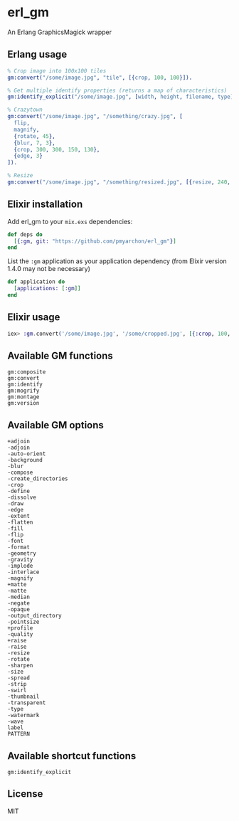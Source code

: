 # erl_gm

An Erlang GraphicsMagick wrapper

## Erlang usage

```erlang
% Crop image into 100x100 tiles
gm:convert("/some/image.jpg", "tile", [{crop, 100, 100}]).

% Get multiple identify properties (returns a map of characteristics)
gm:identify_explicit("/some/image.jpg", [width, height, filename, type]).

% Crazytown
gm:convert("/some/image.jpg", "/something/crazy.jpg", [
  flip,
  magnify,
  {rotate, 45},
  {blur, 7, 3},
  {crop, 300, 300, 150, 130},
  {edge, 3}
]).

% Resize
gm:convert("/some/image.jpg", "/something/resized.jpg", [{resize, 240, 240}]).
```

## Elixir installation

Add erl_gm to your `mix.exs` dependencies:

```elixir
def deps do
  [{:gm, git: "https://github.com/pmyarchon/erl_gm"}]
end
```

List the `:gm` application as your application dependency (from Elixir version 1.4.0 may not be necessary)

```elixir
def application do
  [applications: [:gm]]
end
```

## Elixir usage

```elixir
iex> :gm.convert('/some/image.jpg', '/some/cropped.jpg', [{:crop, 100, 100}])
```

## Available GM functions

```
gm:composite
gm:convert
gm:identify
gm:mogrify
gm:montage
gm:version
```

## Available GM options

```
+adjoin
-adjoin
-auto-orient
-background
-blur
-compose
-create_directories
-crop
-define
-dissolve
-draw
-edge
-extent
-flatten
-fill
-flip
-font
-format
-geometry
-gravity
-implode
-interlace
-magnify
+matte
-matte
-median
-negate
-opaque
-output_directory
-pointsize
+profile
-quality
+raise
-raise
-resize
-rotate
-sharpen
-size
-spread
-strip
-swirl
-thumbnail
-transparent
-type
-watermark
-wave
label
PATTERN
```

## Available shortcut functions

```
gm:identify_explicit
```

## License

MIT
